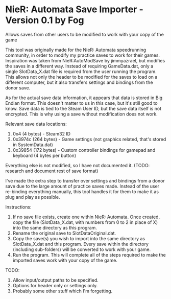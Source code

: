 # NieR: Automata Save Importer - Version 0.1 by Fog
Allows saves from other users to be modified to work with your copy of the game

This tool was originally made for the NieR: Automata speedrunning community, in order to modify my practice saves to work for their games. Inspiration was taken from NieR:AutoModSave by jimmyazrael, but modifies the saves in a different way. Instead of requiring GameData.dat, only a single SlotData_X.dat file is required from the user running the program. This allows not only the header to be modified for the saves to load on a different computer, but it also transfers settings and bindings from the donor save.

As for the actual save data information, it appears that data is stored in Big Endian format. This doesn't matter to us in this case, but it's still good to know. Save data is tied to the Steam User ID, but the save data itself is not encrypted. This is why using a save without modification does not work.

Relevant save data locations:
1. 0x4 (4 bytes) 	- Steam32 ID
2. 0x3974c (264 bytes)	- Game settings (not graphics related, that's stored in SystemData.dat)
3. 0x39854 (172 bytes) 	- Custom controller bindings for gamepad and keyboard (4 bytes per button)
	
Everything else is not modified, so I have not documented it. (TODO: research and document rest of save format)

I've made the extra step to transfer over settings and bindings from a donor save due to the large amount of practice saves made. Instead of the user re-binding everything manually, this tool handles it for them to make it as plug and play as possible.

Instructions:
1. If no save file exists, create one within NieR: Automata. Once created, copy the file (SlotData_X.dat, with numbers from 0 to 2 in place of X) into the same directory as this program.
2. Rename the original save to SlotDataOriginal.dat.
3. Copy the save(s) you wish to import into the same directory as SlotData_X.dat and this program. Every save within the directory (including sub-folders) will be converted to work with your game.
4. Run the program. This will complete all of the steps required to make the imported saves work with your copy of the game.
	
TODO:
1. Allow input/output paths to be specified.
2. Options for header only or settings only.
3. Probably some other stuff which I'm forgetting.
